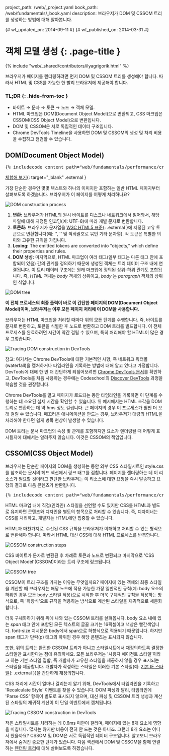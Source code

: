 project_path: /web/_project.yaml
book_path: /web/fundamentals/_book.yaml
description: 브라우저가 DOM 및 CSSOM 트리를 생성하는 방법에 대해 알아봅니다.

{# wf_updated_on: 2014-09-11 #}
{# wf_published_on: 2014-03-31 #}

# 객체 모델 생성 {: .page-title }

{% include "web/_shared/contributors/ilyagrigorik.html" %}

브라우저가 페이지를 렌더링하려면 먼저 DOM 및 CSSOM 트리를 생성해야 합니다. 따라서 HTML 및 CSS를 가능한 한 빨리 브라우저에 제공해야 합니다.

### TL;DR {: .hide-from-toc }

- 바이트 → 문자 → 토큰 → 노드 → 객체 모델.
- HTML 마크업은 DOM(Document Object Model)으로 변환되고, CSS 마크업은 CSSOM(CSS Object Model)으로 변환됩니다.
- DOM 및 CSSOM은 서로 독립적인 데이터 구조입니다.
- Chrome DevTools Timeline을 사용하면 DOM 및 CSSOM의 생성 및 처리 비용을 수집하고 점검할 수 있습니다.

## DOM(Document Object Model)

<pre class="prettyprint">
{% includecode content_path="web/fundamentals/performance/critical-rendering-path/_code/basic_dom.html" region_tag="full" adjust_indentation="auto" %}
</pre>

[체험해 보기](https://googlesamples.github.io/web-fundamentals/fundamentals/performance/critical-rendering-path/basic_dom.html){: target="_blank" .external }

가장 단순한 경우인 몇몇 텍스트와 하나의 이미지만 포함하는 일반 HTML 페이지부터 살펴보도록 하겠습니다. 브라우저가 이 페이지를 어떻게 처리하나요?

<img src="images/full-process.png" alt="DOM construction process">

1. **변환:** 브라우저가 HTML의 원시 바이트를 디스크나 네트워크에서 읽어와서, 해당 파일에 대해 지정된 인코딩(예: UTF-8)에 따라 개별 문자로 변환합니다.
2. **토큰화:** 브라우저가 문자열을 [W3C HTML5 표준](http://www.w3.org/TR/html5/){: .external }에 지정된 고유 토큰으로 변환합니다(예: '<html>', '<body>' 및 꺽쇠괄호로 묶인 기타 문자열). 각 토큰은 특별한 의미와 고유한 규칙을 가집니다.
3. **Lexing:** The emitted tokens are converted into "objects," which define their properties and rules.
4. **DOM 생성:** 마지막으로, HTML 마크업이 여러 태그(일부 태그는 다른 태그 안에 포함되어 있음) 간의 관계를 정의하기 때문에 생성된 객체는 트리 데이터 구조 내에 연결됩니다. 이 트리 데이터 구조에는 원래 마크업에 정의된 상위-하위 관계도 포합됩니다. 즉, *HTML* 객체는 *body* 객체의 상위이고, *body* 는 *paragraph* 객체의 상위인 식입니다.

<img src="images/dom-tree.png" alt="DOM tree">

**이 전체 프로세스의 최종 출력이 바로 이 간단한 페이지의 DOM(Document Object Model)이며, 브라우저는 이후 모든 페이지 처리에 이 DOM을 사용합니다.**

브라우저는 HTML 마크업을 처리할 때마다 위의 모든 단계를 수행합니다. 즉, 바이트를 문자로 변환하고, 토큰을 식별한 후 노드로 변환하고 DOM 트리를 빌드합니다. 이 전체 프로세스를 완료하려면 시간이 약간 걸릴 수 있으며, 특히 처리해야 할 HTML이 많은 경우 그렇습니다.

<img src="images/dom-timeline.png" alt="Tracing DOM construction in DevTools">

참고: 여기서는 Chrome DevTools에 대한 기본적인 사항, 즉 네트워크 워터폴(waterfall)을 캡처하거나 타임라인을 기록하는 방법에 대해 알고 있다고 가정합니다. DevTools에 대해 한 번 더 간단하게 되짚어보려면 <a href="/web/tools/chrome-devtools/">Chrome DevTools 문서</a>를 확인하고, DevTools를 처음 사용하는 경우에는 Codeschool의 <a href="http://discover-devtools.codeschool.com/">Discover DevTools</a> 과정을 학습할 것을 권장합니다.

Chrome DevTools를 열고 페이지가 로드되는 동안 타임라인을 기록하면 이 단계를 수행하는 데 소요된 실제 시간을 확인할 수 있습니다. 위 예시에서는 HTML 조각을 DOM 트리로 변환하는 데 약 5ms 정도 걸립니다. 큰 페이지의 경우 이 프로세스가 훨씬 더 오래 걸릴 수 있습니다. 매끄러운 애니메이션을 만드는 경우, 브라우저가 대량의 HTML을 처리해야 한다면 쉽게 병목 현상이 발생할 수 있습니다.

DOM 트리는 문서 마크업의 속성 및 관계를 포함하지만 요소가 렌더링될 때 어떻게 표시될지에 대해서는 알려주지 않습니다. 이것은 CSSOM의 책임입니다.

## CSSOM(CSS Object Model)

브라우저는 단순한 페이지의 DOM을 생성하는 동안 외부 CSS 스타일시트인 style.css를 참조하는 문서의 헤드 섹션에서 링크 태그를 접합니다. 페이지를 렌더링하는 데 이 리소스가 필요할 것이라고 판단한 브라우저는 이 리소스에 대한 요청을 즉시 발송하고 요청의 결과로 다음 콘텐츠가 반환됩니다.

<pre class="prettyprint">
{% includecode content_path="web/fundamentals/performance/critical-rendering-path/_code/style.css" region_tag="full" adjust_indentation="auto" %}
</pre>

HTML 마크업 내에 직접(인라인) 스타일을 선언할 수도 있지만 CSS를 HTML과 별도로 유지하면 콘텐츠와 디자인을 별도의 항목으로 처리할 수 있습니다. 즉, 디자이너는 CSS를 처리하고, 개발자는 HTML에만 집중할 수 있습니다.

HTML과 마찬가지로, 수신된 CSS 규칙을 브라우저가 이해하고 처리할 수 있는 형식으로 변환해야 합니다. 따라서 HTML 대신 CSS에 대해 HTML 프로세스를 반복합니다.

<img src="images/cssom-construction.png" alt="CSSOM construction steps">

CSS 바이트가 문자로 변환된 후 차례로 토큰과 노드로 변환되고 마지막으로 'CSS Object Model'(CSSOM)이라는 트리 구조에 링크됩니다.

<img src="images/cssom-tree.png" alt="CSSOM tree">

CSSOM이 트리 구조를 가지는 이유는 무엇일까요? 페이지에 있는 객체의 최종 스타일을 계산할 때 브라우저는 해당 노드에 적용 가능한 가장 일반적인 규칙(예: body 요소의 하위인 경우 모든 body 스타일 적용)으로 시작한 후 더욱 구체적인 규칙을 적용하는 방식으로, 즉 '하향식'으로 규칙을 적용하는 방식으로 계산된 스타일을 재귀적으로 세분화합니다.

더욱 구체화하기 위해 위에 나와 있는 CSSOM 트리를 살펴봅시다. body 요소 내에 있는 *span* 태그 안에 포함된 모든 텍스트의 글꼴 크기는 16픽셀이고 색상은 빨간색입니다. font-size 지시문은 body에서 span으로 하향식으로 적용되기 때문입니다. 하지만 span 태그가 단락(p) 태그의 하위인 경우 해당 콘텐츠는 표시되지 않습니다.

또한, 위의 트리는 완전한 CSSOM 트리가 아니고 스타일시트에서 재정의하도록 결정한 스타일만 표시한다는 점에 유의하세요. 모든 브라우저는 '사용자 에이전트 스타일'이라고 하는 기본 스타일 집합, 즉 개발자가 고유한 스타일을 제공하지 않을 경우 표시되는 스타일을 제공합니다. 개발자가 작성하는 스타일은 이러한 기본 스타일(예: [기본 IE 스타일](http://www.iecss.com/){: .external })을 간단하게 재정의합니다.

CSS 처리에 시간이 얼마나 걸리는지 알기 위해, DevTools에서 타임라인을 기록하고 'Recalculate Style' 이벤트를 찾을 수 있습니다. DOM 파싱과 달리, 타임라인에 'Parse CSS' 항목이 별도로 표시되지 않으며, 대신 파싱 및 CSSOM 트리 생성과 계산된 스타일의 재귀적 계산이 이 단일 이벤트에서 캡처됩니다.

<img src="images/cssom-timeline.png" alt="Tracing CSSOM construction in DevTools">

작은 스타일시트를 처리하는 데 0.6ms 미만이 걸리며, 페이지에 있는 8개 요소에 영향을 미칩니다. 많지는 않지만 비용이 전혀 안 드는 것은 아니죠. 그런데 8개 요소는 어디서 왔을까요? CSSOM 및 DOM은 서로 독립적인 데이터 구조입니다. 알고보니 브라우저에서 숨겨진 중요한 단계가 있습니다. 다음 섹션에서 DOM 및 CSSOM을 함께 연결하는 [렌더링 트리](/web/fundamentals/performance/critical-rendering-path/render-tree-construction)에 대해 살펴보도록 하겠습니다.
